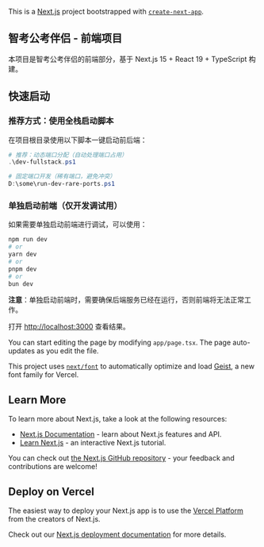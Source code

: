 This is a [Next.js](https://nextjs.org) project bootstrapped with [`create-next-app`](https://nextjs.org/docs/app/api-reference/cli/create-next-app).

## 智考公考伴侣 - 前端项目

本项目是智考公考伴侣的前端部分，基于 Next.js 15 + React 19 + TypeScript 构建。

## 快速启动

### 推荐方式：使用全栈启动脚本

在项目根目录使用以下脚本一键启动前后端：

```powershell
# 推荐：动态端口分配（自动处理端口占用）
.\dev-fullstack.ps1

# 固定端口开发（稀有端口，避免冲突）
D:\some\run-dev-rare-ports.ps1
```

### 单独启动前端（仅开发调试用）

如果需要单独启动前端进行调试，可以使用：

```bash
npm run dev
# or
yarn dev
# or
pnpm dev
# or
bun dev
```

**注意**：单独启动前端时，需要确保后端服务已经在运行，否则前端将无法正常工作。

打开 [http://localhost:3000](http://localhost:3000) 查看结果。

You can start editing the page by modifying `app/page.tsx`. The page auto-updates as you edit the file.

This project uses [`next/font`](https://nextjs.org/docs/app/building-your-application/optimizing/fonts) to automatically optimize and load [Geist](https://vercel.com/font), a new font family for Vercel.

## Learn More

To learn more about Next.js, take a look at the following resources:

- [Next.js Documentation](https://nextjs.org/docs) - learn about Next.js features and API.
- [Learn Next.js](https://nextjs.org/learn) - an interactive Next.js tutorial.

You can check out [the Next.js GitHub repository](https://github.com/vercel/next.js) - your feedback and contributions are welcome!

## Deploy on Vercel

The easiest way to deploy your Next.js app is to use the [Vercel Platform](https://vercel.com/new?utm_medium=default-template&filter=next.js&utm_source=create-next-app&utm_campaign=create-next-app-readme) from the creators of Next.js.

Check out our [Next.js deployment documentation](https://nextjs.org/docs/app/building-your-application/deploying) for more details.
